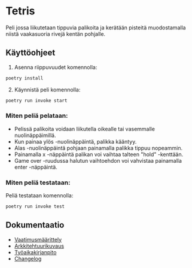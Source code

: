 # Tetris
Peli jossa liikutetaan tippuvia palikoita ja kerätään pisteitä muodostamalla niistä vaakasuoria rivejä kentän pohjalle.

## Käyttöohjeet
1. Asenna riippuvuudet komennolla: 
```bash 
poetry install
```
2. Käynnistä peli komennolla: 
```bash
poetry run invoke start
```
### Miten peliä pelataan:
- Pelissä palikoita voidaan liikutella oikealle tai vasemmalle nuolinäppäimillä.
- Kun painaa ylös -nuolinäppäintä, palikka kääntyy.
- Alas -nuolinäppäintä pohjaan painamalla palikka tippuu nopeammin.
- Painamalla x -näppäintä palikan voi vaihtaa talteen "hold" -kenttään.
- Game over -ruudussa halutun vaihtoehdon voi vahvistaa painamalla enter -näppäintä.

### Miten peliä testataan:
Peliä testataan komennolla:
```bash
poetry run invoke test
```
## Dokumentaatio
- [Vaatimusmäärittely](./dokumentaatio/vaatimusmaarittely.md)
- [Arkkitehtuurikuvaus](./dokumentaatio/arkkitehtuuri.md)
- [Työaikakirjanpito](./dokumentaatio/tuntikirjanpito.md)
- [Changelog](./dokumentaatio/changelog.md)

